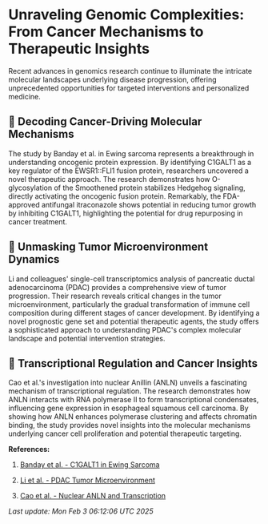 # Unraveling Genomic Complexities: From Cancer Mechanisms to Therapeutic Insights

Recent advances in genomics research continue to illuminate the intricate molecular landscapes underlying disease progression, offering unprecedented opportunities for targeted interventions and personalized medicine.

## 🧬 Decoding Cancer-Driving Molecular Mechanisms

The study by Banday et al. in Ewing sarcoma represents a breakthrough in understanding oncogenic protein expression. By identifying C1GALT1 as a key regulator of the EWSR1::FLI1 fusion protein, researchers uncovered a novel therapeutic approach. The research demonstrates how O-glycosylation of the Smoothened protein stabilizes Hedgehog signaling, directly activating the oncogenic fusion protein. Remarkably, the FDA-approved antifungal itraconazole shows potential in reducing tumor growth by inhibiting C1GALT1, highlighting the potential for drug repurposing in cancer treatment.

## 🔬 Unmasking Tumor Microenvironment Dynamics

Li and colleagues' single-cell transcriptomics analysis of pancreatic ductal adenocarcinoma (PDAC) provides a comprehensive view of tumor progression. Their research reveals critical changes in the tumor microenvironment, particularly the gradual transformation of immune cell composition during different stages of cancer development. By identifying a novel prognostic gene set and potential therapeutic agents, the study offers a sophisticated approach to understanding PDAC's complex molecular landscape and potential intervention strategies.

## 🧪 Transcriptional Regulation and Cancer Insights

Cao et al.'s investigation into nuclear Anillin (ANLN) unveils a fascinating mechanism of transcriptional regulation. The research demonstrates how ANLN interacts with RNA polymerase II to form transcriptional condensates, influencing gene expression in esophageal squamous cell carcinoma. By showing how ANLN enhances polymerase clustering and affects chromatin binding, the study provides novel insights into the molecular mechanisms underlying cancer cell proliferation and potential therapeutic targeting.

**References:**

1. [Banday et al. - C1GALT1 in Ewing Sarcoma](https://pubmed.ncbi.nlm.nih.gov/39894896)

2. [Li et al. - PDAC Tumor Microenvironment](https://pubmed.ncbi.nlm.nih.gov/39894886)

3. [Cao et al. - Nuclear ANLN and Transcription](https://pubmed.ncbi.nlm.nih.gov/39894879)

*Last update: Mon Feb  3 06:12:06 UTC 2025*
